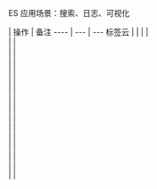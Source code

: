 
ES 应用场景：搜索、日志、可视化   


 | 操作 | 备注 
---- | --- | ---
标签云 |  | 
  |  |   
  |  |  
  |  |  
  |  |  
  |  |   
  |  |  
  |  |  
  |  |  
  |  |   
  |  |  
  |  |  
  |  |  
  |  |   
  |  |  
  |  |  
  |  |  
